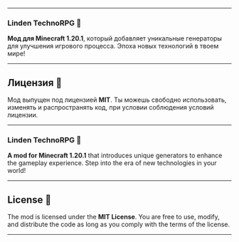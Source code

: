 

---

### **Linden TechnoRPG** 🚀

**Мод для Minecraft 1.20.1**, который добавляет уникальные генераторы для улучшения игрового процесса. Эпоха новых технологий в твоем мире!

---

## **Лицензия** 📜

Мод выпущен под лицензией **MIT**. Ты можешь свободно использовать, изменять и распространять код, при условии соблюдения условий лицензии.

---

### **Linden TechnoRPG** 🚀

**A mod for Minecraft 1.20.1** that introduces unique generators to enhance the gameplay experience. Step into the era of new technologies in your world!

---

## **License** 📜

The mod is licensed under the **MIT License**. You are free to use, modify, and distribute the code as long as you comply with the terms of the license.

---